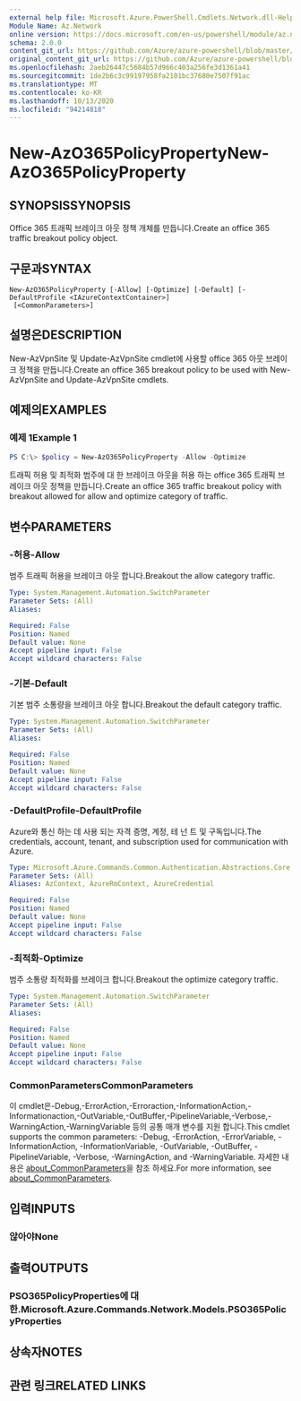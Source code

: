 ```yaml
---
external help file: Microsoft.Azure.PowerShell.Cmdlets.Network.dll-Help.xml
Module Name: Az.Network
online version: https://docs.microsoft.com/en-us/powershell/module/az.network/new-azo365policyproperty
schema: 2.0.0
content_git_url: https://github.com/Azure/azure-powershell/blob/master/src/Network/Network/help/New-AzO365PolicyProperty.md
original_content_git_url: https://github.com/Azure/azure-powershell/blob/master/src/Network/Network/help/New-AzO365PolicyProperty.md
ms.openlocfilehash: 2aeb26447c5684b57d966c403a256fe3d1361a41
ms.sourcegitcommit: 1de2b6c3c99197958fa2101bc37680e7507f91ac
ms.translationtype: MT
ms.contentlocale: ko-KR
ms.lasthandoff: 10/13/2020
ms.locfileid: "94214818"
---
```

# <span data-ttu-id="3261f-101">New-AzO365PolicyProperty</span><span class="sxs-lookup"><span data-stu-id="3261f-101">New-AzO365PolicyProperty</span></span>

## <span data-ttu-id="3261f-102">SYNOPSIS</span><span class="sxs-lookup"><span data-stu-id="3261f-102">SYNOPSIS</span></span>
<span data-ttu-id="3261f-103">Office 365 트래픽 브레이크 아웃 정책 개체를 만듭니다.</span><span class="sxs-lookup"><span data-stu-id="3261f-103">Create an office 365 traffic breakout policy object.</span></span>

## <span data-ttu-id="3261f-104">구문과</span><span class="sxs-lookup"><span data-stu-id="3261f-104">SYNTAX</span></span>

```
New-AzO365PolicyProperty [-Allow] [-Optimize] [-Default] [-DefaultProfile <IAzureContextContainer>]
 [<CommonParameters>]
```

## <span data-ttu-id="3261f-105">설명은</span><span class="sxs-lookup"><span data-stu-id="3261f-105">DESCRIPTION</span></span>
<span data-ttu-id="3261f-106">New-AzVpnSite 및 Update-AzVpnSite cmdlet에 사용할 office 365 아웃 브레이크 정책을 만듭니다.</span><span class="sxs-lookup"><span data-stu-id="3261f-106">Create an office 365 breakout policy to be used with New-AzVpnSite and Update-AzVpnSite cmdlets.</span></span>
## <span data-ttu-id="3261f-107">예제의</span><span class="sxs-lookup"><span data-stu-id="3261f-107">EXAMPLES</span></span>

### <span data-ttu-id="3261f-108">예제 1</span><span class="sxs-lookup"><span data-stu-id="3261f-108">Example 1</span></span>
```powershell
PS C:\> $policy = New-AzO365PolicyProperty -Allow -Optimize
```

<span data-ttu-id="3261f-109">트래픽 허용 및 최적화 범주에 대 한 브레이크 아웃을 허용 하는 office 365 트래픽 브레이크 아웃 정책을 만듭니다.</span><span class="sxs-lookup"><span data-stu-id="3261f-109">Create an office 365 traffic breakout policy with breakout allowed for allow and optimize category of traffic.</span></span>

## <span data-ttu-id="3261f-110">변수</span><span class="sxs-lookup"><span data-stu-id="3261f-110">PARAMETERS</span></span>

### <span data-ttu-id="3261f-111">-허용</span><span class="sxs-lookup"><span data-stu-id="3261f-111">-Allow</span></span>
<span data-ttu-id="3261f-112">범주 트래픽 허용을 브레이크 아웃 합니다.</span><span class="sxs-lookup"><span data-stu-id="3261f-112">Breakout the allow category traffic.</span></span>

```yaml
Type: System.Management.Automation.SwitchParameter
Parameter Sets: (All)
Aliases:

Required: False
Position: Named
Default value: None
Accept pipeline input: False
Accept wildcard characters: False
```

### <span data-ttu-id="3261f-113">-기본</span><span class="sxs-lookup"><span data-stu-id="3261f-113">-Default</span></span>
<span data-ttu-id="3261f-114">기본 범주 소통량을 브레이크 아웃 합니다.</span><span class="sxs-lookup"><span data-stu-id="3261f-114">Breakout the default category traffic.</span></span>

```yaml
Type: System.Management.Automation.SwitchParameter
Parameter Sets: (All)
Aliases:

Required: False
Position: Named
Default value: None
Accept pipeline input: False
Accept wildcard characters: False
```

### <span data-ttu-id="3261f-115">-DefaultProfile</span><span class="sxs-lookup"><span data-stu-id="3261f-115">-DefaultProfile</span></span>
<span data-ttu-id="3261f-116">Azure와 통신 하는 데 사용 되는 자격 증명, 계정, 테 넌 트 및 구독입니다.</span><span class="sxs-lookup"><span data-stu-id="3261f-116">The credentials, account, tenant, and subscription used for communication with Azure.</span></span>

```yaml
Type: Microsoft.Azure.Commands.Common.Authentication.Abstractions.Core.IAzureContextContainer
Parameter Sets: (All)
Aliases: AzContext, AzureRmContext, AzureCredential

Required: False
Position: Named
Default value: None
Accept pipeline input: False
Accept wildcard characters: False
```

### <span data-ttu-id="3261f-117">-최적화</span><span class="sxs-lookup"><span data-stu-id="3261f-117">-Optimize</span></span>
<span data-ttu-id="3261f-118">범주 소통량 최적화를 브레이크 합니다.</span><span class="sxs-lookup"><span data-stu-id="3261f-118">Breakout the optimize category traffic.</span></span>

```yaml
Type: System.Management.Automation.SwitchParameter
Parameter Sets: (All)
Aliases:

Required: False
Position: Named
Default value: None
Accept pipeline input: False
Accept wildcard characters: False
```

### <span data-ttu-id="3261f-119">CommonParameters</span><span class="sxs-lookup"><span data-stu-id="3261f-119">CommonParameters</span></span>
<span data-ttu-id="3261f-120">이 cmdlet은-Debug,-ErrorAction,-Erroraction,-InformationAction,-Informationaction,-OutVariable,-OutBuffer,-PipelineVariable,-Verbose,-WarningAction,-WarningVariable 등의 공통 매개 변수를 지원 합니다.</span><span class="sxs-lookup"><span data-stu-id="3261f-120">This cmdlet supports the common parameters: -Debug, -ErrorAction, -ErrorVariable, -InformationAction, -InformationVariable, -OutVariable, -OutBuffer, -PipelineVariable, -Verbose, -WarningAction, and -WarningVariable.</span></span> <span data-ttu-id="3261f-121">자세한 내용은 [about_CommonParameters](http://go.microsoft.com/fwlink/?LinkID=113216)을 참조 하세요.</span><span class="sxs-lookup"><span data-stu-id="3261f-121">For more information, see [about_CommonParameters](http://go.microsoft.com/fwlink/?LinkID=113216).</span></span>

## <span data-ttu-id="3261f-122">입력</span><span class="sxs-lookup"><span data-stu-id="3261f-122">INPUTS</span></span>

### <span data-ttu-id="3261f-123">않아야</span><span class="sxs-lookup"><span data-stu-id="3261f-123">None</span></span>

## <span data-ttu-id="3261f-124">출력</span><span class="sxs-lookup"><span data-stu-id="3261f-124">OUTPUTS</span></span>

### <span data-ttu-id="3261f-125">PSO365PolicyProperties에 대 한.</span><span class="sxs-lookup"><span data-stu-id="3261f-125">Microsoft.Azure.Commands.Network.Models.PSO365PolicyProperties</span></span>

## <span data-ttu-id="3261f-126">상속자</span><span class="sxs-lookup"><span data-stu-id="3261f-126">NOTES</span></span>

## <span data-ttu-id="3261f-127">관련 링크</span><span class="sxs-lookup"><span data-stu-id="3261f-127">RELATED LINKS</span></span>
